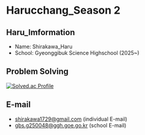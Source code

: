 # Harucchang_Season 2

## Haru_Imformation
* Name: Shirakawa_Haru
* School: Gyeonggibuk Science Highschool (2025~)

## Problem Solving
[![Solved.ac Profile](http://mazassumnida.wtf/api/v2/generate_badge?boj=shirakawa_1729)](https://solved.ac/shirakawa_1729/)

## E-mail
* shirakawa1729@gmail.com (individual E-mail)
* gbs.g250048@ggh.goe.go.kr (school E-mail)
